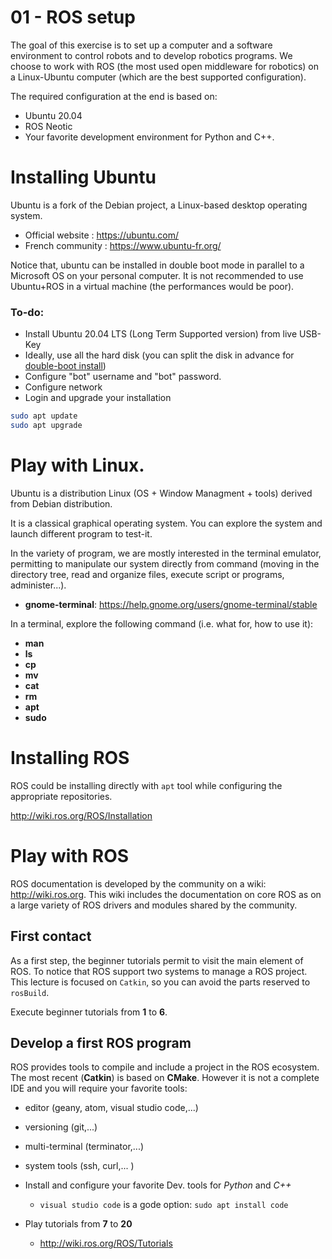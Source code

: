 # 01 - ROS setup

The goal of this exercise is to set up a computer and a software environment to control robots and to develop robotics programs.
We choose to work with ROS (the most used open middleware for robotics) on a Linux-Ubuntu computer (which are the best supported configuration).

The required configuration at the end is based on:
  - Ubuntu 20.04
  - ROS Neotic
  - Your favorite development environment for Python and C++.

# Installing Ubuntu

Ubuntu is a fork of the Debian project, a Linux-based desktop operating system.

  - Official website : <https://ubuntu.com/>
  - French community : <https://www.ubuntu-fr.org/>

Notice that, ubuntu can be installed in double boot mode in parallel to a Microsoft OS on your personal computer.
It is not recommended to use Ubuntu+ROS in a virtual machine (the performances would be  poor).

### To-do:
  - Install Ubuntu 20.04 LTS (Long Term Supported version) from live USB-Key
  - Ideally, use all the hard disk (you can split the disk in advance for [double-boot install](https://help.ubuntu.com/community/WindowsDualBoot))
  - Configure "bot" username and "bot" password.
  - Configure network
  - Login and upgrade your installation

```bash
sudo apt update
sudo apt upgrade
```

# Play with Linux.

Ubuntu is a distribution Linux (OS + Window Managment + tools) derived from Debian distribution.

It is a classical graphical operating system. You can explore the system and launch different program to test-it.

In the variety of program, we are mostly interested in the terminal emulator, permitting to manipulate our system directly from command (moving in the directory tree, read and organize files, execute script or programs, administer...).

- **gnome-terminal**: https://help.gnome.org/users/gnome-terminal/stable

In a terminal, explore the following command (i.e. what for, how to use it):

- **man**
- **ls**
- **cp**
- **mv**
- **cat**
- **rm**
- **apt**
- **sudo**

# Installing ROS

ROS could be installing directly with `apt` tool while configuring the appropriate repositories.

<http://wiki.ros.org/ROS/Installation>


# Play with ROS

ROS documentation is developed by the community on a wiki: http://wiki.ros.org.
This wiki includes the documentation on core ROS as on a large variety of ROS drivers and modules shared by the community.

## First contact

As a first step, the beginner tutorials permit to visit the main element of ROS.
To notice that ROS support two systems to manage a ROS project.
This lecture is focused on `Catkin`, so you can avoid the parts reserved to `rosBuild`.

Execute beginner tutorials from **1** to **6**.

## Develop a first ROS program

ROS provides tools to compile and include a project in the ROS ecosystem.
The most recent (**Catkin**) is based on **CMake**.
However it is not a complete IDE and you will require your favorite tools:

- editor (geany, atom, visual studio code,...)
- versioning (git,...)
- multi-terminal (terminator,...)
- system tools (ssh, curl,... )

- Install and configure your favorite Dev. tools for *Python* and *C++*
  *  `visual studio code` is a gode option: `sudo apt install code`
- Play tutorials from **7** to **20**
  * <http://wiki.ros.org/ROS/Tutorials>
